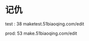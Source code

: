 # 记仇
test : 38
maketest.51biaoqing.com/edit

prod: 53
make.51biaoqing.com/edit

<!-- https://developer.mozilla.org/zh-CN/docs/Web/CSS/object-fit -->
<!-- http://processingjs.org/ -->
